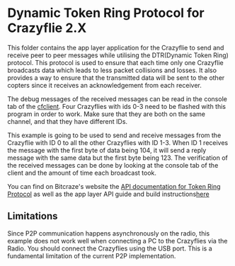 # Dynamic Token Ring Protocol for Crazyflie 2.X

This folder contains the app layer application for the Crazyflie to send and receive peer to peer messages while utilising the DTR(Dynamic Token Ring) protocol. This protocol is used to ensure that each time only one Crazyflie broadcasts data which leads to less packet collisions and losses. It also provides a way to ensure that the transmitted data will be sent to the other copters since it receives an acknowledgement from each receiver.

The debug messages of the received messages can be read in the console tab of the [cfclient](https://github.com/bitcraze/crazyflie-clients-python). Four Crazyflies with ids 0-3 need to be flashed with this program in order to work. Make sure that they are both on the same channel, and that they have different IDs.

This example is going to be used to send and receive messages from the Crazyflie with ID 0 to all the other Crazyflies with ID 1-3. When ID 1 receives the message with the first byte of data being 104, it will send a reply message with the same data but the first byte being 123. The verification of the received messages can be done by looking at the console tab of the client and the amount of time each broadcast took.

You can find on Bitcraze's website the [API documentation for Token Ring Protocol](https://www.bitcraze.io/documentation/repository/crazyflie-firmware/master/functional-areas/DTR_p2p_api/) as well as the app layer API guide and build instructions[here](https://www.bitcraze.io/documentation/repository/crazyflie-firmware/master/userguides/app_layer/)

## Limitations

Since P2P communication happens asynchronously on the radio, this example does not work well when connecting a PC to the Crazyflies via the Radio. You should connect the Crazyflies using the USB port. This is a fundamental limitation of the current P2P implementation.
